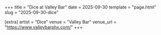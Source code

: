 +++
title = "Dice at Valley Bar"
date = 2025-09-30
template = "page.html"
slug = "2025-09-30-dice"

[extra]
artist = "Dice"
venue = "Valley Bar"
venue_url = "https://www.valleybarphx.com/"
+++
